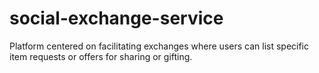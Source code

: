 # social-exchange-service
Platform centered on facilitating exchanges where users can list specific item requests or offers for sharing or gifting.
